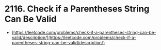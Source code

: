 # 2116. Check if a Parentheses String Can Be Valid

- [https://leetcode.com/problems/check-if-a-parentheses-string-can-be-valid/description/](https://leetcode.com/problems/check-if-a-parentheses-string-can-be-valid/description/)
